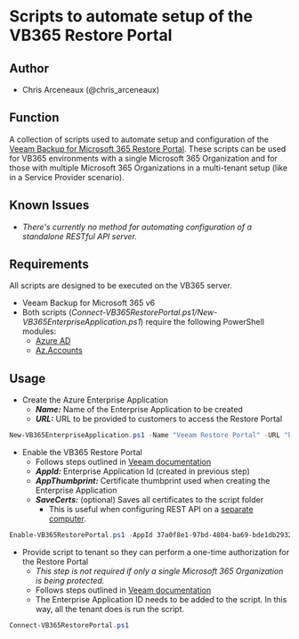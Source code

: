# Scripts to automate setup of the VB365 Restore Portal

## Author

* Chris Arceneaux (@chris_arceneaux)

## Function

A collection of scripts used to automate setup and configuration of the [Veeam Backup for Microsoft 365 Restore Portal](https://helpcenter.veeam.com/docs/vbo365/guide/ssp_configuration.html). These scripts can be used for VB365 environments with a single Microsoft 365 Organization and for those with multiple Microsoft 365 Organizations in a multi-tenant setup (like in a Service Provider scenario).

## Known Issues

* *There's currently no method for automating configuration of a standalone RESTful API server.*

## Requirements

All scripts are designed to be executed on the VB365 server.

* Veeam Backup for Microsoft 365 v6
* Both scripts (*Connect-VB365RestorePortal.ps1/New-VB365EnterpriseApplication.ps1*) require the following PowerShell modules:
  * [Azure AD](https://www.powershellgallery.com/packages/AzureAD)
  * [Az.Accounts](https://www.powershellgallery.com/packages/Az.Accounts)

## Usage

* Create the Azure Enterprise Application
  * ***Name:*** Name of the Enterprise Application to be created
  * ***URL:*** URL to be provided to customers to access the Restore Portal

```powershell
New-VB365EnterpriseApplication.ps1 -Name "Veeam Restore Portal" -URL "https://veeam.domain:4443"
```

* Enable the VB365 Restore Portal
  * Follows steps outlined in [Veeam documentation](https://helpcenter.veeam.com/docs/vbo365/guide/ssp_configuration.html)
  * ***AppId:*** Enterprise Application Id (created in previous step)
  * ***AppThumbprint:*** Certificate thumbprint used when creating the Enterprise Application
  * ***SaveCerts:*** (optional) Saves all certificates to the script folder
    * This is useful when configuring REST API on a [separate computer](https://helpcenter.veeam.com/docs/vbo365/guide/vbo_installing_rest.html?ver=60).

```powershell
Enable-VB365RestorePortal.ps1 -AppId 37a0f8e1-97bd-4804-ba69-bde1db293273 -AppThumbprint ccf2c168a2a4253532e27dba7e0093d6b6351f93 -SaveCerts
```

* Provide script to tenant so they can perform a one-time authorization for the Restore Portal
  * *This step is not required if only a single Microsoft 365 Organization is being protected.*
  * Follows steps outlined in [Veeam documentation](https://helpcenter.veeam.com/docs/vbo365/guide/ssp_configuration.html)
  * The Enterprise Application ID needs to be added to the script. In this way, all the tenant does is run the script.

```powershell
Connect-VB365RestorePortal.ps1
```
